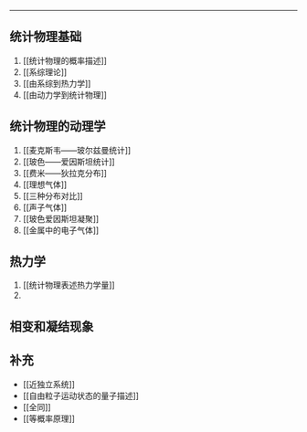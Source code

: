 

-----
## 统计物理基础
1. [[统计物理的概率描述]]
2. [[系综理论]]
3. [[由系综到热力学]]
4. [[由动力学到统计物理]]

## 统计物理的动理学
1. [[麦克斯韦——玻尔兹曼统计]]
2. [[玻色——爱因斯坦统计]]
3. [[费米——狄拉克分布]]
4. [[理想气体]]
5. [[三种分布对比]]
6. [[声子气体]]
7. [[玻色爱因斯坦凝聚]]
8. [[金属中的电子气体]]

## 热力学
1. [[统计物理表述热力学量]]
2. 
## 相变和凝结现象

## 补充
- [[近独立系统]]
- [[自由粒子运动状态的量子描述]]
- [[全同]]
- [[等概率原理]]